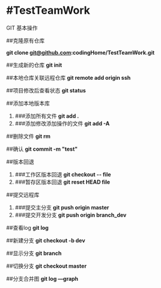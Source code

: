 #TestTeamWork
============

GIT 基本操作


##克隆原有仓库

**git clone git@github.com:codingHome/TestTeamWork.git**

##生成新的仓库
**git init**

##本地仓库关联远程仓库
**git remote add origin ssh**

##项目修改后查看状态
**git status**

##添加本地版本库
1. ###添加所有文件
**git add .**
2. ###添加修改添加操作的文件
**git add -A**

##删除文件
**git rm**

##确认
**git commit -m "test"**

##版本回退
1. ###工作区版本回退
**git checkout -- file**
2. ###暂存区版本回退
**git reset HEAD file**


##提交远程库
1. ###提交主分支
**git push origin master**
2. ###提交开发分支
**git push origin branch_dev**

##查看log
**git log**

##新建分支
**git checkout -b dev**

##显示分支
**git branch**

##切换分支
**git checkout master**

##分支合并图
**git log —graph**
